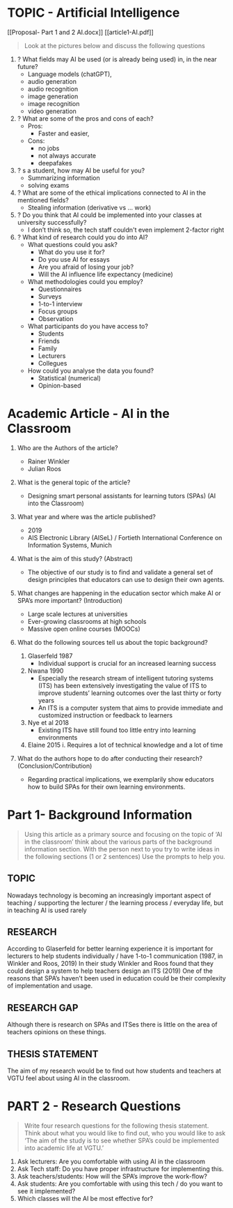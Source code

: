 # TOPIC - Artificial Intelligence

[[Proposal- Part 1 and 2 AI.docx]]
[[article1-AI.pdf]]

> Look at the pictures below and discuss the following questions

1. ? What fields may AI be used (or is already being used) in, in the near future?
	- Language models (chatGPT), 
	- audio generation
	- audio recognition
	- image generation
	- image recognition
	- video generation
2. ? What are some of the pros and cons of each?
	- Pros: 
		- Faster and easier,
	- Cons: 
		- no jobs
		- not always accurate
		- deepafakes
3. ? s a student, how may AI be useful for you?
	- Summarizing information
	- solving exams
4. ? What are some of the ethical implications connected to AI in the mentioned fields?
	- Stealing information (derivative vs ... work)
5. ? Do you think that AI could be implemented into your classes at university successfully?
	- I don’t think so, the tech staff couldn't even implement 2-factor right
6. ? What kind of research could you do into AI?
    - What questions could you ask? 
        - What do you use it for?
        - Do you use AI for essays
        - Are you afraid of losing your job?
        - Will the AI influence life expectancy (medicine)
    - What methodologies could you employ?
        - Questionnaires
        - Surveys
        - 1-to-1 interview
        - Focus groups
        - Observation
    - What participants do you have access to?
        - Students
        - Friends
        - Family
        - Lecturers
        - Collegues
    - How could you analyse the data you found?
        - Statistical (numerical)
        - Opinion-based 


# Academic Article - AI in the Classroom

1.  Who are the Authors of the article?
    - Rainer Winkler
    - Julian Roos

2. What is the general topic of the article?
    - Designing smart personal assistants for learning tutors (SPAs) (AI into the Classroom)


3. What year and where was the article published?
    - 2019
    - AIS Electronic Library (AISeL) /  Fortieth International Conference on Information Systems, Munich

4. What is the aim of this study? (Abstract)
    - The objective of our study is to find and validate a general set of design principles that educators can use to design their own agents.

5. What changes are happening in the education sector which make AI or SPA’s more important? (Introduction)
    - Large scale lectures at universities
    - Ever-growing classrooms at high schools
    - Massive open online courses (MOOCs)

6. What do the following sources tell us about the topic background?
    1. Glaserfeld 1987
        - Individual support is crucial for an increased learning success 
    2. Nwana 1990
        - Especially the research stream of intelligent tutoring systems (ITS) has been extensively investigating the value of ITS to improve students’ learning outcomes over the last thirty or forty years
        - An ITS is a computer system that aims to provide immediate and customized instruction or feedback to learners
    3. Nye et al 2018
        - Existing ITS have still found too little entry into learning environments 
    4. Elaine 2015
            i. Requires a lot of technical knowledge and a lot of time

7. What do the authors hope to do after conducting their research? (Conclusion/Contribution)
    - Regarding practical implications, we exemplarily show educators how to build SPAs for their own learning environments.


# Part 1- Background Information

> Using this article as a primary source and focusing on the topic of ‘AI in the classroom’ think about the various parts of the background information section. 
> With the person next to you try to write ideas in the following sections (1 or 2 sentences)
> Use the prompts to help you.

## TOPIC
Nowadays technology is becoming an increasingly important aspect of teaching / supporting the lecturer / the learning process / everyday life, but in teaching AI is used rarely

## RESEARCH
According to Glaserfeld for better learning experience it is important for lecturers to help students individually / have 1-to-1 communication (1987, in Winkler and Roos, 2019)
In their study Winkler and Roos found that they could design a system to help teachers design an ITS (2019)
One of the reasons that SPA’s haven’t been used in education could be their complexity of implementation and usage.


## RESEARCH GAP
Although there is research on SPAs and ITSes there is little on the area of teachers opinions on these things.


## THESIS STATEMENT
The aim of my research would be to find out how students and teachers at VGTU feel about using AI in the classroom.


# PART 2 - Research Questions

> Write four research questions for the following thesis statement.  Think about what you would like to find out, who you would like to ask
> ‘The aim of the study is to see whether SPA’s could be implemented into academic life at VGTU.’

1. Ask lecturers: Are you comfortable with using AI in the classroom
2. Ask Tech staff: Do you have proper infrastructure for implementing this.
3. Ask teachers/students: How will the SPA’s improve the work-flow?
4. Ask students: Are you comfortable with using this tech / do you want to see it implemented?
5. Which classes will the AI be most effective for?